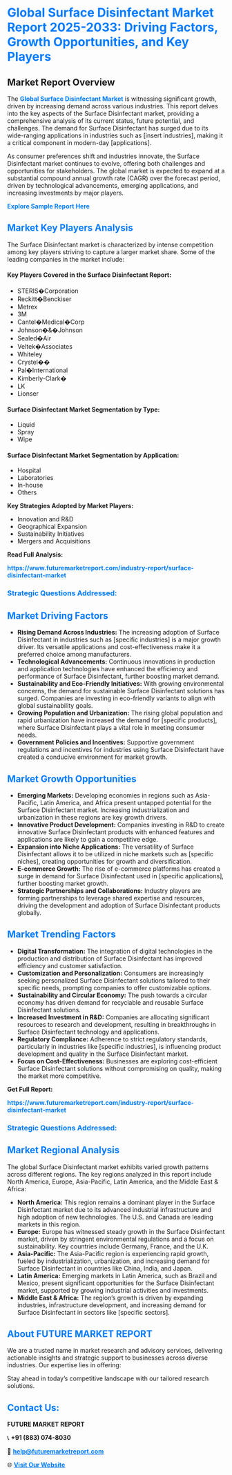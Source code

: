 <h1 style="color: #007BFF;">Global Surface Disinfectant Market Report 2025-2033: Driving Factors, Growth Opportunities, and Key Players</h1>

<section id="overview">
<h2>Market Report Overview</h2>
<p>The <a href="https://www.futuremarketreport.com/industry-report/surface-disinfectant-market" style="color: #007BFF; text-decoration: none;"><strong>Global Surface Disinfectant Market</strong></a> is witnessing significant growth, driven by increasing demand across various industries. This report delves into the key aspects of the Surface Disinfectant market, providing a comprehensive analysis of its current status, future potential, and challenges. The demand for Surface Disinfectant has surged due to its wide-ranging applications in industries such as [insert industries], making it a critical component in modern-day [applications].</p>
<p>As consumer preferences shift and industries innovate, the Surface Disinfectant market continues to evolve, offering both challenges and opportunities for stakeholders. The global market is expected to expand at a substantial compound annual growth rate (CAGR) over the forecast period, driven by technological advancements, emerging applications, and increasing investments by major players.</p>
</section>

<section id="overview">
<p><a href="https://www.futuremarketreport.com/request-sample/reportId=106253" style="color: #007BFF; text-decoration: none;"><strong>Explore Sample Report Here</strong></a></p>
</section>

<section id="key-players">
<h2 style="color: #007BFF;">Market Key Players Analysis</h2>
<p>The Surface Disinfectant market is characterized by intense competition among key players striving to capture a larger market share. Some of the leading companies in the market include:</p>
<h4>Key Players Covered in the Surface Disinfectant Report:</h4>
<ul><li>STERIS�Corporation</li><li>Reckitt�Benckiser</li><li>Metrex</li><li>3M</li><li>Cantel�Medical�Corp</li><li>Johnson�&amp;�Johnson</li><li>Sealed�Air</li><li>Veltek�Associates</li><li>Whiteley</li><li>Crystel��</li><li>Pal�International</li><li>Kimberly-Clark�</li><li>LK</li><li>Lionser</li></ul>
<h4>Surface Disinfectant Market Segmentation by Type:</h4>
<ul><li>Liquid</li><li>Spray</li><li>Wipe</li></ul>

<h4>Surface Disinfectant Market Segmentation by Application:</h4>
<ul><li>Hospital</li><li>Laboratories</li><li>In-house</li><li>Others</li></ul>
<p><strong>Key Strategies Adopted by Market Players:</strong></p>
<ul>
<li>Innovation and R&D</li>
<li>Geographical Expansion</li>
<li>Sustainability Initiatives</li>
<li>Mergers and Acquisitions</li>
</ul>
</section>

<section>
<p><strong>Read Full Analysis: </strong></p><a href="https://www.futuremarketreport.com/industry-report/surface-disinfectant-market" style="color: #007BFF; text-decoration: none;"><strong>https://www.futuremarketreport.com/industry-report/surface-disinfectant-market</strong></a>
<h3 style="color: #007BFF;">Strategic Questions Addressed:</h3>
</section>

<section id="driving-factors">
<h2 style="color: #007BFF;">Market Driving Factors</h2>
<ul>
<li><strong>Rising Demand Across Industries:</strong> The increasing adoption of Surface Disinfectant in industries such as [specific industries] is a major growth driver. Its versatile applications and cost-effectiveness make it a preferred choice among manufacturers.</li>
<li><strong>Technological Advancements:</strong> Continuous innovations in production and application technologies have enhanced the efficiency and performance of Surface Disinfectant, further boosting market demand.</li>
<li><strong>Sustainability and Eco-Friendly Initiatives:</strong> With growing environmental concerns, the demand for sustainable Surface Disinfectant solutions has surged. Companies are investing in eco-friendly variants to align with global sustainability goals.</li>
<li><strong>Growing Population and Urbanization:</strong> The rising global population and rapid urbanization have increased the demand for [specific products], where Surface Disinfectant plays a vital role in meeting consumer needs.</li>
<li><strong>Government Policies and Incentives:</strong> Supportive government regulations and incentives for industries using Surface Disinfectant have created a conducive environment for market growth.</li>
</ul>
</section>

<section id="growth-opportunities">
<h2 style="color: #007BFF;">Market Growth Opportunities</h2>
<ul>
<li><strong>Emerging Markets:</strong> Developing economies in regions such as Asia-Pacific, Latin America, and Africa present untapped potential for the Surface Disinfectant market. Increasing industrialization and urbanization in these regions are key growth drivers.</li>
<li><strong>Innovative Product Development:</strong> Companies investing in R&D to create innovative Surface Disinfectant products with enhanced features and applications are likely to gain a competitive edge.</li>
<li><strong>Expansion into Niche Applications:</strong> The versatility of Surface Disinfectant allows it to be utilized in niche markets such as [specific niches], creating opportunities for growth and diversification.</li>
<li><strong>E-commerce Growth:</strong> The rise of e-commerce platforms has created a surge in demand for Surface Disinfectant used in [specific applications], further boosting market growth.</li>
<li><strong>Strategic Partnerships and Collaborations:</strong> Industry players are forming partnerships to leverage shared expertise and resources, driving the development and adoption of Surface Disinfectant products globally.</li>
</ul>
</section>

<section id="trending-factors">
<h2 style="color: #007BFF;">Market Trending Factors</h2>
<ul>
<li><strong>Digital Transformation:</strong> The integration of digital technologies in the production and distribution of Surface Disinfectant has improved efficiency and customer satisfaction.</li>
<li><strong>Customization and Personalization:</strong> Consumers are increasingly seeking personalized Surface Disinfectant solutions tailored to their specific needs, prompting companies to offer customizable options.</li>
<li><strong>Sustainability and Circular Economy:</strong> The push towards a circular economy has driven demand for recyclable and reusable Surface Disinfectant solutions.</li>
<li><strong>Increased Investment in R&D:</strong> Companies are allocating significant resources to research and development, resulting in breakthroughs in Surface Disinfectant technology and applications.</li>
<li><strong>Regulatory Compliance:</strong> Adherence to strict regulatory standards, particularly in industries like [specific industries], is influencing product development and quality in the Surface Disinfectant market.</li>
<li><strong>Focus on Cost-Effectiveness:</strong> Businesses are exploring cost-efficient Surface Disinfectant solutions without compromising on quality, making the market more competitive.</li>
</ul>
</section>

<section>
<p><strong>Get Full Report: </strong></p><a href="https://www.futuremarketreport.com/industry-report/surface-disinfectant-market" style="color: #007BFF; text-decoration: none;"><strong>https://www.futuremarketreport.com/industry-report/surface-disinfectant-market</strong></a>
<h3 style="color: #007BFF;">Strategic Questions Addressed:</h3>
</section>


<section id="regional-analysis">
<h2 style="color: #007BFF;">Market Regional Analysis</h2>
<p>The global Surface Disinfectant market exhibits varied growth patterns across different regions. The key regions analyzed in this report include North America, Europe, Asia-Pacific, Latin America, and the Middle East & Africa:</p>
<ul>
<li><strong>North America:</strong> This region remains a dominant player in the Surface Disinfectant market due to its advanced industrial infrastructure and high adoption of new technologies. The U.S. and Canada are leading markets in this region.</li>
<li><strong>Europe:</strong> Europe has witnessed steady growth in the Surface Disinfectant market, driven by stringent environmental regulations and a focus on sustainability. Key countries include Germany, France, and the U.K.</li>
<li><strong>Asia-Pacific:</strong> The Asia-Pacific region is experiencing rapid growth, fueled by industrialization, urbanization, and increasing demand for Surface Disinfectant in countries like China, India, and Japan.</li>
<li><strong>Latin America:</strong> Emerging markets in Latin America, such as Brazil and Mexico, present significant opportunities for the Surface Disinfectant market, supported by growing industrial activities and investments.</li>
<li><strong>Middle East & Africa:</strong> The region’s growth is driven by expanding industries, infrastructure development, and increasing demand for Surface Disinfectant in sectors like [specific sectors].</li>
</ul>
</section>

<footer>
<h2 style="color: #007BFF;">About FUTURE MARKET REPORT</h2>
<p>We are a trusted name in market research and advisory services, delivering actionable insights and strategic support to businesses across diverse industries. Our expertise lies in offering:</p>

<p>Stay ahead in today’s competitive landscape with our tailored research solutions.</p>

<h2 style="color: #007BFF;">Contact Us:</h2>
<p><strong>FUTURE MARKET REPORT</strong></p>
<p>📞 <strong>+91 (883) 074-8030</strong></p>
<p>📧 <strong><a href="mailto:help@futuremarketreport.com" style="color: #007BFF;">help@futuremarketreport.com</a></strong></p>
<p>🌐 <strong><a href="https://www.futuremarketreport.com/" style="color: #007BFF;">Visit Our Website</a></strong></p>
</footer>